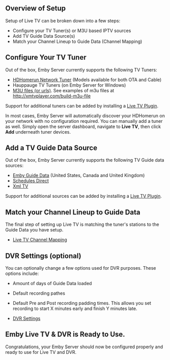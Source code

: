 ## Overview of Setup

Setup of Live TV can be broken down into a few steps:
* Configure your TV Tuner(s) or M3U based IPTV sources
* Add TV Guide Data Source(s)
* Match your Channel Lineup to Guide Data (Channel Mapping)

## Configure Your TV Tuner

Out of the box, Emby Server currently supports the following TV Tuners:

* [HDHomerun Network Tuner](HDHomeRun-Setup) (Models available for both OTA and Cable)
* Hauppauge TV Tuners (on Emby Server for Windows)
* [M3U files (or urls)](M3U-Tuners). See examples of m3u files at http://xmtvplayer.com/build-m3u-file

Support for additional tuners can be added by installing a [Live TV Plugin](Live-TV-Plugins).

In most cases, Emby Server will automatically discover your HDHomerun on your network with no configuration required. You can manually add a tuner as well.  Simply open the server dashboard, navigate to **Live TV**, then click **Add** underneath tuner devices.

## Add a TV Guide Data Source

Out of the box, Emby Server currently supports the following TV Guide data sources:

* [Emby Guide Data](Emby-Guide-Data)  (United States, Canada and United Kingdom)
* [Schedules Direct](Schedules-Direct)
* [Xml TV](Xml-Tv)

Support for additional sources can be added by installing a [Live TV Plugin](Live-TV-Plugins).

## Match your Channel Lineup to Guide Data
The final step of setting up Live TV is matching the tuner's stations to the Guide Data you have setup.

* [Live TV Channel Mapping](Live-TV-Channel-Mapping)

## DVR Settings (optional)

You can optionally change a few options used for DVR purposes.  These options include:
* Amount of days of Guide Data loaded
* Default recording pathes
* Default Pre and Post recording padding times.  This allows you set recording to start X minutes early and finish Y minutes late.

* [DVR Settings](DVR-Settings)

## Emby Live TV & DVR is Ready to Use.
Congratulations, your Emby Server should now be configured properly and ready to use for Live TV and DVR.
